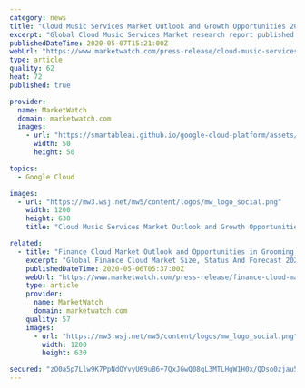 ```yaml
---
category: news
title: "Cloud Music Services Market Outlook and Growth Opportunities 2020"
excerpt: "Global Cloud Music Services Market research report published by market insight reports explores the current outlook in global and"
publishedDateTime: 2020-05-07T15:21:00Z
webUrl: "https://www.marketwatch.com/press-release/cloud-music-services-market-outlook-and-growth-opportunities-2020-2020-05-07"
type: article
quality: 62
heat: 72
published: true

provider:
  name: MarketWatch
  domain: marketwatch.com
  images:
    - url: "https://smartableai.github.io/google-cloud-platform/assets/images/organizations/marketwatch.com-50x50.jpg"
      width: 50
      height: 50

topics:
  - Google Cloud

images:
  - url: "https://mw3.wsj.net/mw5/content/logos/mw_logo_social.png"
    width: 1200
    height: 630
    title: "Cloud Music Services Market Outlook and Growth Opportunities 2020"

related:
  - title: "Finance Cloud Market Outlook and Opportunities in Grooming Regions : Edition 2020"
    excerpt: "Global Finance Cloud Market Size, Status And Forecast 2023 May 06, 2020 Xherald -- The global finance cloud market was valued at USD 12.22 billion in"
    publishedDateTime: 2020-05-06T05:37:00Z
    webUrl: "https://www.marketwatch.com/press-release/finance-cloud-market-outlook-and-opportunities-in-grooming-regions-edition-2020-2020-05-06"
    type: article
    provider:
      name: MarketWatch
      domain: marketwatch.com
    quality: 57
    images:
      - url: "https://mw3.wsj.net/mw5/content/logos/mw_logo_social.png"
        width: 1200
        height: 630

secured: "zO0a5p7Llw9K7PpNdOYvyU69uB6+7QxJGwQ08qL3MTLHgW1H0x/QDso0zjau5i4PGSsbFkhVf44P7IMyLfxzlIotsVSoDdpuPvDtbfLCQekK8jDFUspmCsTPzUOZ7QX7Ltul0cdevJ8ygRvLy6/bJWn1bkWyr+8an7jW08OwiOFjcLN+8cKgo9shy0sBNKeJi2D2QBw2didbL4EswL5iOl1G0S/e/qKgoojyfZQvogiDMZ8El3qYWsNG/6C+BkDiIn/JykF5VnUbmmRFoLVeLqNlXW2yIV9knUnEdSQ3qhzBmtvEEtJlTHznaY4e1pg1;SZD6vlzZdnsCmhgp3C2Tvg=="
---
```



